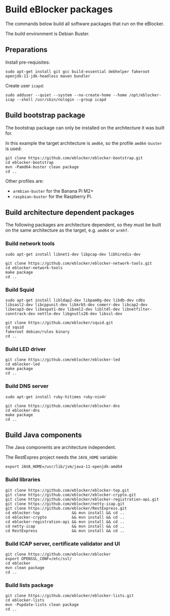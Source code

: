 # Build eBlocker packages

The commands below build all software packages that run on the eBlocker.

The build environment is Debian Buster.

## Preparations

Install pre-requisites:

    sudo apt-get install git gcc build-essential debhelper fakeroot openjdk-11-jdk-headless maven bundler

Create user `icapd`:

    sudo adduser --quiet --system --no-create-home --home /opt/eblocker-icap --shell /usr/sbin/nologin --group icapd

## Build bootstrap package

The bootstrap package can only be installed on the architecture it was built for.

In this example the target architecture is `amd64`, so the profile `amd64-buster` is used:

    git clone https://github.com/eblocker/eblocker-bootstrap.git
    cd eblocker-bootstrap
    mvn -Pamd64-buster clean package
    cd ..

Other profiles are:

* `armbian-buster` for the Banana Pi M2+
* `raspbian-buster` for the Raspberry Pi.

## Build architecture dependent packages

The following packages are architecture dependent, so they must be
built on the same architecture as the target, e.g. `amd64` or `armhf`.

### Build network tools

    sudo apt-get install libnet1-dev libpcap-dev libhiredis-dev
    
    git clone https://github.com/eblocker/eblocker-network-tools.git
    cd eblocker-network-tools
    make package
    cd ..
    
### Build Squid

    sudo apt-get install libldap2-dev libpam0g-dev libdb-dev cdbs libsasl2-dev libcppunit-dev libkrb5-dev comerr-dev libcap2-dev libecap3-dev libexpat1-dev libxml2-dev libltdl-dev libnetfilter-conntrack-dev nettle-dev libgnutls28-dev libssl-dev
    
    git clone https://github.com/eblocker/squid.git
    cd squid
    fakeroot debian/rules binary
    cd ..

### Build LED driver

    git clone https://github.com/eblocker/eblocker-led
    cd eblocker-led
    make package
    cd ..

### Build DNS server

    sudo apt-get install ruby-hitimes ruby-nio4r
    
    git clone https://github.com/eblocker/eblocker-dns
    cd eblocker-dns
    make package
    cd ..

## Build Java components

The Java components are architecture independent.

The RestExpres project needs the `JAVA_HOME` variable:

    export JAVA_HOME=/usr/lib/jvm/java-11-openjdk-amd64

### Build libraries

    git clone https://github.com/eblocker/eblocker-top.git
    git clone https://github.com/eblocker/eblocker-crypto.git
    git clone https://github.com/eblocker/eblocker-registration-api.git
    git clone https://github.com/eblocker/netty-icap.git
    git clone https://github.com/eblocker/RestExpress.git
    cd eblocker-top              && mvn install && cd ..
    cd eblocker-crypto           && mvn install && cd ..
    cd eblocker-registration-api && mvn install && cd ..
    cd netty-icap                && mvn install && cd ..
    cd RestExpress               && mvn install && cd ..

### Build ICAP server, certificate validator and UI

    git clone https://github.com/eblocker/eblocker
    export OPENSSL_CONF=/etc/ssl/
    cd eblocker
    mvn clean package
    cd ..

### Build lists package

    git clone https://github.com/eblocker/eblocker-lists.git
    cd eblocker-lists
    mvn -Pupdate-lists clean package
    cd ..
